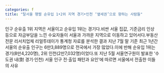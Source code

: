 ```yaml
---
categories: f
title: "탈서울 행렬 순유입 1•2위 지역 경기•인천 ‘옆세권’으로 향하는 사람들"
---
```

인구 순유출 1위 지역은 서울이고 순유입 1위는 경기다.비싼 서울 집값, 기준금리 인상 등으로 자금부담을 느낀 수요자들이 서울과 가까운 지역으로 이동하고 있어서다.부동산 전문 리서치업체 리얼투데이가 통계청 자료를 분석한 결과 지난 7월 말 기준 최근 1년간 서울의 순유출 인구는 6만3,889명으로 전국에서 가장 많았다.이에 반해 순유입 1위는 경기(8만4,220명), 2위 인천(2만7,032명)이었다.또 지난 5월 서울연구원이 발표한 ‘수도권 내(對 경기·인천) 서울 인구 전·출입 패턴과 요인’에 따르면 서울에서 전출한 이들의 사유